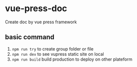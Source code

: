 # vue-press-doc
Create doc by vue press framework

## basic command

1. `npm run try` to create group folder or file
2. `npm run dev` to see vupress static site on local 
3. `npm run build` build production to deploy on other plateform